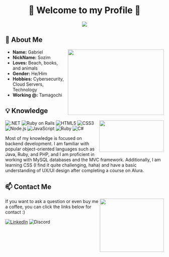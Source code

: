 <h1 align="center">🐺 Welcome to my Profile 🐺</h1>

<div align="center">
  <img src="https://media.giphy.com/media/p7QJSVvU4bMWc/giphy.gif"> 
</div>

## 📖 About Me

<div align="center">
  <img src="https://media.giphy.com/media/AWqRqyyLYhZxS/giphy.gif" align="right" width="305.5" height="208.5">
</div>

- **Name:** Gabriel
- **NickName:** Sozim
- **Loves:** Beach, books, and animals
- **Gender:** He/Him
- **Hobbies:** Cybersecurity, Cloud Servers, Technology
- **Working @:** Tamagochi

## 💡 Knowledge

<div align="center">
  <img src="https://raw.githubusercontent.com/innng/innng/master/assets/kyubey.gif" align="right" width="205.5" height="100.5">
</div>

![.NET](https://img.shields.io/badge/.NET-512BD4?style=for-the-badge&logo=dotnet&logoColor=white)
![Ruby on Rails](https://img.shields.io/badge/Ruby_on_Rails-CC0000?style=for-the-badge&logo=ruby-on-rails&logoColor=white)
![HTML5](https://img.shields.io/badge/html5%20-%23E34F26.svg?&style=for-the-badge&logo=html5&logoColor=white)
![CSS3](https://img.shields.io/badge/css3%20-%231572B6.svg?&style=for-the-badge&logo=css3&logoColor=white)
![Node.js](https://img.shields.io/badge/node.js%20-%2343853D.svg?&style=for-the-badge&logo=node.js&logoColor=white)
![JavaScript](https://img.shields.io/badge/javascript%20-%23323330.svg?&style=for-the-badge&logo=javascript&logoColor=%23F7DF1E)
![Ruby](https://img.shields.io/badge/Ruby-CC342D?style=for-the-badge&logo=ruby&logoColor=white)
![C#](https://img.shields.io/badge/C%23-239120?style=for-the-badge&logo=csharp&logoColor=white)

Most of my knowledge is focused on backend development. I am familiar with popular object-oriented languages such as Java, Ruby, and PHP, and I am proficient in working with MySQL databases and the MVC framework. Additionally, I am learning CSS (I find it quite challenging, haha) and have a basic understanding of UX/UI design after completing a course on Alura.

## 📫 Contact Me

<div align="center">
  <img src="https://media.giphy.com/media/QKFrBz4cLs6IM/giphy.gif" align="right" width="203.5" height="168.5">
</div>

If you want to ask a question or even buy me a coffee, you can click the links below for contact :)

[![LinkedIn](https://img.shields.io/badge/LinkedIn-0077B5?style=for-the-badge&logo=linkedin&logoColor=white)](https://www.linkedin.com/in/gabriel-alves-51b410208/)
![Discord](https://img.shields.io/badge/sozim%20-%237289DA.svg?&style=for-the-badge&logo=discord&logoColor=white)
